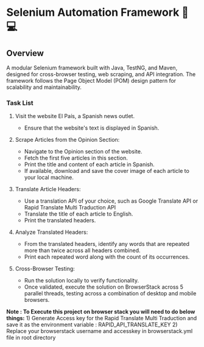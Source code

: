 <h1>Selenium Automation Framework 🧪💻</h1>

<h2>Overview</h2>
A modular Selenium framework built with Java, TestNG, and Maven, designed for cross-browser testing, web scraping, and API integration.
The framework follows the Page Object Model (POM) design pattern for scalability and maintainability.

<h3>Task List</h3>

1) Visit the website El País, a Spanish news outlet.
      - Ensure that the website's text is displayed in Spanish.
        
2) Scrape Articles from the Opinion Section:
      - Navigate to the Opinion section of the website.
      - Fetch the first five articles in this section.
      - Print the title and content of each article in Spanish.
      - If available, download and save the cover image of each article to your local machine.
        
3) Translate Article Headers:
      - Use a translation API of your choice, such as Google Translate API or Rapid Translate Multi Traduction API
      - Translate the title of each article to English.
      - Print the translated headers.
        
4) Analyze Translated Headers:
      - From the translated headers, identify any words that are repeated more than twice across all headers combined.
      - Print each repeated word along with the count of its occurrences.

5) Cross-Browser Testing:
      - Run the solution locally to verify functionality.
      - Once validated, execute the solution on BrowserStack across 5 parallel threads, testing across a combination of desktop and mobile browsers.
  

**Note : To Execute this project on browser stack you will need to do below things:**
      1) Generate Access key for the Rapid Translate Multi Traduction and save it as the environment variable : RAPID_API_TRANSLATE_KEY
      2) Replace your browserstack username and accesskey in browserstack.yml file in root directory
